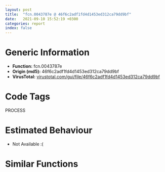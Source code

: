 ```yaml
---
layout: post
title:  "fcn.0043787e @ 46f6c2adf1fd4d1453ed312ca79dd9bf"
date:   2021-09-10 15:52:19 +0300
categories: report
index: false
---
```


# Generic Information
- **Function:** fcn.0043787e
- **Origin (md5):** 46f6c2adf1fd4d1453ed312ca79dd9bf
- **VirusTotal:** [virustotal.com/gui/file/46f6c2adf1fd4d1453ed312ca79dd9bf][virustotal_ref]

# Code Tags
<span class="tag" id="PROCESS">PROCESS</span>


# Estimated Behaviour
<ul><li class="bhv-desc" id="na">Not Available :(</li></ul>

# Similar Functions
<script type="text/javascript" src="https://www.gstatic.com/charts/loader.js"></script>
<script type="text/javascript">

    google.charts.load('current', {'packages':['corechart']});
    google.charts.setOnLoadCallback(drawChart);

    function drawChart() {
    var data = new google.visualization.DataTable();
        data.addColumn('number', 'X');
        data.addColumn('number', 'Y');
        data.addColumn({type: 'string', role: 'tooltip', 'p': {'html': true}});
        data.addColumn({'type': 'string', 'role': 'style'});
        
        data.addRows([
    [59.79585647583008, -17.694290161132812, '<b><a href="/report/fcn.0043787e@46f6c2adf1fd4d1453ed312ca79dd9bf">fcn.0043787e</a><br>@46f6c2adf1fd4d1453ed312ca79dd9bf</b><br>', 'point { fill-color: #e0440e; }'],
[-31.697052001953125, -71.31206512451172, '<b><a href="/report/fcn.00414bca@6c5b0418e4a4c57d99cda47d2717045d">fcn.00414bca</a><br>@6c5b0418e4a4c57d99cda47d2717045d</b><br>', 'null'],
[12.984150886535645, -74.43863677978516, '<b><a href="/report/fcn.0057c1b0@c60344b51fa39a329b92557d24ff7670">fcn.0057c1b0</a><br>@c60344b51fa39a329b92557d24ff7670</b><br>', 'null'],
[-5.606379508972168, -45.025238037109375, '<b><a href="/report/fcn.0048108a@289859175c221b107317af7727d26c17">fcn.0048108a</a><br>@289859175c221b107317af7727d26c17</b><br>', 'null'],
[-31.254838943481445, -22.46038055419922, '<b><a href="/report/fcn.10111d5b@89dc67d2f980e8488f97b1bf8cb24258">fcn.10111d5b</a><br>@89dc67d2f980e8488f97b1bf8cb24258</b><br>', 'null'],
[-59.512298583984375, -42.39945983886719, '<b><a href="/report/fcn.004a5787@279a61b1e76da49531f1f16fd1102a2d">fcn.004a5787</a><br>@279a61b1e76da49531f1f16fd1102a2d</b><br>', 'null'],
[91.89130401611328, -4.0969038009643555, '<b><a href="/report/fcn.004207f3@de21a548b66aa6c0b17491b6a31e14fa">fcn.004207f3</a><br>@de21a548b66aa6c0b17491b6a31e14fa</b><br>', 'null'],
[7.229797840118408, -10.468085289001465, '<b><a href="/report/fcn.00403790@eb7f7fa38880dd66bab8caf5987e5b1a">fcn.00403790</a><br>@eb7f7fa38880dd66bab8caf5987e5b1a</b><br>', 'null'],
[-27.342012405395508, 12.301299095153809, '<b><a href="/report/fcn.459c2115@284c9c9722cef7520dddfe58806fd72f">fcn.459c2115</a><br>@284c9c9722cef7520dddfe58806fd72f</b><br>', 'null'],
[87.49637603759766, -39.62621307373047, '<b><a href="/report/fcn.1001ec02@4c3818fdf32d89a09257dbc9d3e142ea">fcn.1001ec02</a><br>@4c3818fdf32d89a09257dbc9d3e142ea</b><br>', 'null'],

        ]);

    var options = {
        title: 'Similarity Plot',
        legend: 'none',
        colors: ['#dedbd9', '#e6693e', '#ec8f6e', '#f3b49f', '#f6c7b6'],
        tooltip: {isHtml: true, trigger: 'both'},
        explorer: {
        actions: ["dragToZoom", "rightClickToReset"],
        },
        chartArea: {
        width: '80%',
        height: '80%'
        },
        width: '100%',
        height: '100%'
    };

    var chart = new google.visualization.ScatterChart(document.getElementById('chart_div'));

    chart.draw(data, options);
    }
    
</script>


<div id="chart_div" style="width: 100%px; height: 100%;"></div>

# Disassembled Code
{% highlight nasm %}

push 0x54
push 0x446d18
call fcn.00438260
xor edi, edi
mov dword[ebp-4], edi
lea eax, [ebp-0x64]
push eax
call dword[sym.imp.KERNEL32.dll_GetStartupInfoA]
mov dword[ebp-4], 0xfffffffe
push 0x28
push 0x20
pop esi
push esi
call fcn.0043a39d
pop ecx
pop ecx
cmp eax, edi
je off.b567
mov dword[0x44a1a0], eax
mov dword[0x44a188], esi
lea ecx, [eax+0x500]
jmp off.b115
mov byte[eax+4], 0
or dword[eax], 0xffffffff
mov byte[eax+5], 0xa
mov dword[eax+8], edi
mov byte[eax+0x24], 0
mov byte[eax+0x25], 0xa
mov byte[eax+0x26], 0xa
add eax, 0x28
mov ecx, dword[0x44a1a0]
add ecx, 0x500
cmp eax, ecx
jb off.b74
cmp word[ebp-0x32], di
je off.b382
mov eax, dword[ebp-0x30]
cmp eax, edi
je off.b382
mov edi, dword[eax]
lea ebx, [eax+4]
lea eax, [ebx+edi]
mov dword[ebp-0x1c], eax
mov eax, 0x800
cmp edi, eax
jl off.b162
mov edi, eax
xor esi, esi
inc esi
jmp off.b249
push 0x28
push 0x20
call fcn.0043a39d
pop ecx
pop ecx
test eax, eax
je off.b259
lea ecx, [esi*4+0x44a1a0]
mov dword[ecx], eax
add dword[0x44a188], 0x20
lea edx, [eax+0x500]
jmp off.b244
mov byte[eax+4], 0
or dword[eax], 0xffffffff
mov byte[eax+5], 0xa
and dword[eax+8], 0
and byte[eax+0x24], 0x80
mov byte[eax+0x25], 0xa
mov byte[eax+0x26], 0xa
add eax, 0x28
mov edx, dword[ecx]
add edx, 0x500
cmp eax, edx
jb off.b206
inc esi
cmp dword[0x44a188], edi
jl off.b167
jmp off.b265
mov edi, dword[0x44a188]
and dword[ebp-0x20], 0
test edi, edi
jle off.b382
mov eax, dword[ebp-0x1c]
mov ecx, dword[eax]
cmp ecx, 0xffffffff
je off.b369
cmp ecx, 0xfffffffe
je off.b369
mov al, byte[ebx]
test al, 1
je off.b369
test al, 8
jne off.b309
push ecx
call dword[sym.imp.KERNEL32.dll_GetFileType]
test eax, eax
je off.b369
mov esi, dword[ebp-0x20]
mov eax, esi
sar eax, 5
and esi, 0x1f
imul esi, esi, 0x28
add esi, dword[eax*4+0x44a1a0]
mov eax, dword[ebp-0x1c]
mov eax, dword[eax]
mov dword[esi], eax
mov al, byte[ebx]
mov byte[esi+4], al
push 0xfa0
lea eax, [esi+0xc]
push eax
call fcn.004393a2
pop ecx
pop ecx
test eax, eax
je off.b567
inc dword[esi+8]
inc dword[ebp-0x20]
inc ebx
add dword[ebp-0x1c], 4
cmp dword[ebp-0x20], edi
jl off.b273
xor ebx, ebx
mov esi, ebx
imul esi, esi, 0x28
add esi, dword[0x44a1a0]
mov eax, dword[esi]
cmp eax, 0xffffffff
je off.b413
cmp eax, 0xfffffffe
je off.b413
or byte[esi+4], 0x80
jmp off.b527
mov byte[esi+4], 0x81
test ebx, ebx
jne off.b426
push 0xfffffffffffffff6
pop eax
jmp off.b436
mov eax, ebx
dec eax
neg eax
sbb eax, eax
add eax, 0xfffffff5
push eax
call dword[sym.imp.KERNEL32.dll_GetStdHandle]
mov edi, eax
cmp edi, 0xffffffff
je off.b517
test edi, edi
je off.b517
push edi
call dword[sym.imp.KERNEL32.dll_GetFileType]
test eax, eax
je off.b517
mov dword[esi], edi
and eax, 0xff
cmp eax, 2
jne off.b483
or byte[esi+4], 0x40
jmp off.b492
cmp eax, 3
jne off.b492
or byte[esi+4], 8
push 0xfa0
lea eax, [esi+0xc]
push eax
call fcn.004393a2
pop ecx
pop ecx
test eax, eax
je off.b567
inc dword[esi+8]
jmp off.b527
or byte[esi+4], 0x40
mov dword[esi], 0xfffffffe
inc ebx
cmp ebx, 3
jl off.b384
push dword[0x44a188]
call dword[sym.imp.KERNEL32.dll_SetHandleCount]
xor eax, eax
jmp off.b570
or eax, 0xffffffff
call fcn.004382a5
ret

{% endhighlight %}

[virustotal_ref]: https://www.virustotal.com/gui/file/46f6c2adf1fd4d1453ed312ca79dd9bf